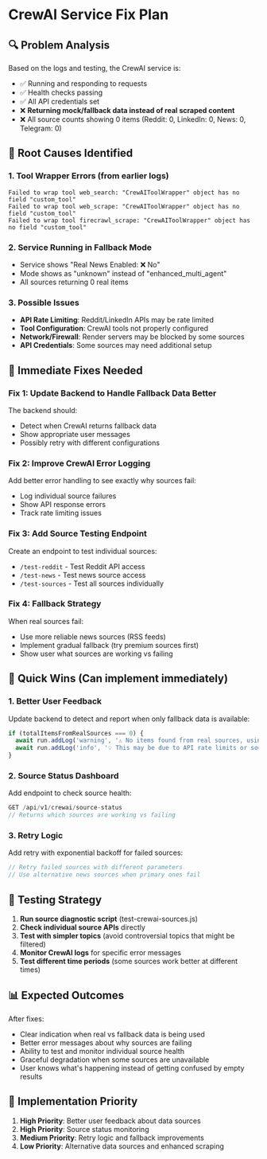 # CrewAI Service Fix Plan

## 🔍 Problem Analysis

Based on the logs and testing, the CrewAI service is:
- ✅ Running and responding to requests
- ✅ Health checks passing
- ✅ All API credentials set
- ❌ **Returning mock/fallback data instead of real scraped content**
- ❌ All source counts showing 0 items (Reddit: 0, LinkedIn: 0, News: 0, Telegram: 0)

## 🚨 Root Causes Identified

### 1. Tool Wrapper Errors (from earlier logs)
```
Failed to wrap tool web_search: "CrewAIToolWrapper" object has no field "custom_tool"
Failed to wrap tool web_scrape: "CrewAIToolWrapper" object has no field "custom_tool"
Failed to wrap tool firecrawl_scrape: "CrewAIToolWrapper" object has no field "custom_tool"
```

### 2. Service Running in Fallback Mode
- Service shows "Real News Enabled: ❌ No"
- Mode shows as "unknown" instead of "enhanced_multi_agent"
- All sources returning 0 real items

### 3. Possible Issues
- **API Rate Limiting**: Reddit/LinkedIn APIs may be rate limited
- **Tool Configuration**: CrewAI tools not properly configured
- **Network/Firewall**: Render servers may be blocked by some sources
- **API Credentials**: Some sources may need additional setup

## 🔧 Immediate Fixes Needed

### Fix 1: Update Backend to Handle Fallback Data Better
The backend should:
- Detect when CrewAI returns fallback data
- Show appropriate user messages
- Possibly retry with different configurations

### Fix 2: Improve CrewAI Error Logging
Add better error handling to see exactly why sources fail:
- Log individual source failures
- Show API response errors
- Track rate limiting issues

### Fix 3: Add Source Testing Endpoint
Create an endpoint to test individual sources:
- `/test-reddit` - Test Reddit API access
- `/test-news` - Test news source access
- `/test-sources` - Test all sources individually

### Fix 4: Fallback Strategy
When real sources fail:
- Use more reliable news sources (RSS feeds)
- Implement gradual fallback (try premium sources first)
- Show user what sources are working vs failing

## 🎯 Quick Wins (Can implement immediately)

### 1. Better User Feedback
Update backend to detect and report when only fallback data is available:
```javascript
if (totalItemsFromRealSources === 0) {
  await run.addLog('warning', '⚠️ No items found from real sources, using AI-generated analysis instead');
  await run.addLog('info', '💡 This may be due to API rate limits or source availability issues');
}
```

### 2. Source Status Dashboard
Add endpoint to check source health:
```javascript
GET /api/v1/crewai/source-status
// Returns which sources are working vs failing
```

### 3. Retry Logic
Add retry with exponential backoff for failed sources:
```javascript
// Retry failed sources with different parameters
// Use alternative news sources when primary ones fail
```

## 🧪 Testing Strategy

1. **Run source diagnostic script** (test-crewai-sources.js)
2. **Check individual source APIs** directly
3. **Test with simpler topics** (avoid controversial topics that might be filtered)
4. **Monitor CrewAI logs** for specific error messages
5. **Test different time periods** (some sources work better at different times)

## 📊 Expected Outcomes

After fixes:
- Clear indication when real vs fallback data is being used
- Better error messages about why sources are failing
- Ability to test and monitor individual source health
- Graceful degradation when some sources are unavailable
- User knows what's happening instead of getting confused by empty results

## 🚀 Implementation Priority

1. **High Priority**: Better user feedback about data sources
2. **High Priority**: Source status monitoring
3. **Medium Priority**: Retry logic and fallback improvements
4. **Low Priority**: Alternative data sources and enhanced scraping